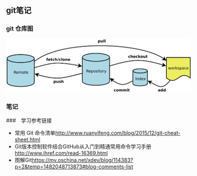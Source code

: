 ## git笔记

### git 仓库图

![git](asserts/git1.png)

### 笔记






###　学习参考链接
- 常用 Git 命令清单<http://www.ruanyifeng.com/blog/2015/12/git-cheat-sheet.html>
- Git版本控制软件结合GitHub从入门到精通常用命令学习手册<http://www.ihref.com/read-16369.html>
- 图解Git<https://my.oschina.net/xdev/blog/114383?p=2&temp=1482048713873#blog-comments-list>

